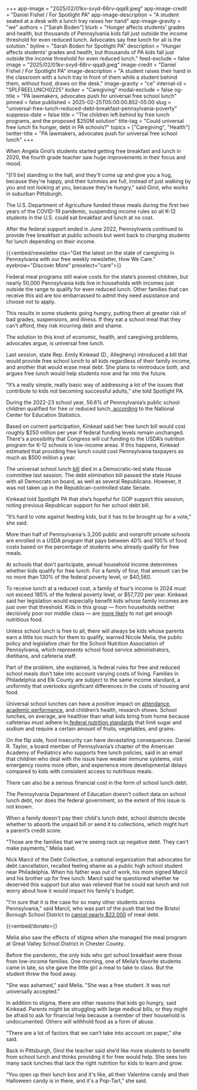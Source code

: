 +++
app-image = "2025/02/01kv-svyd-66rv-qqa9.jpeg"
app-image-credit = "Daniel Fishel / For Spotlight PA"
app-image-description = "A student seated at a desk with a lunch tray raises her hand"
app-image-gravity = "we"
authors = ["Sarah Boden"]
blurb = "Hunger affects students’ grades and health, but thousands of Pennsylvania kids fall just outside the income threshold for even reduced lunch. Advocates say free lunch for all is the solution."
byline = "Sarah Boden for Spotlight PA"
description = "Hunger affects students’ grades and health, but thousands of PA kids fall just outside the income threshold for even reduced lunch."
feed-exclude = false
image = "2025/02/01kv-svyd-66rv-qqa9.jpeg"
image-credit = "Daniel Fishel / For Spotlight PA"
image-description = "A student raises their hand in the classroom with a lunch tray in front of them while a student behind them, without food, draws on the desk."
image-gravity = "ce"
internal-id = "SPLFREELUNCH0225"
kicker = "Caregiving"
modal-exclude = false
og-title = "PA lawmakers, advocates push for universal free school lunch"
pinned = false
published = 2025-02-25T05:00:00.852-05:00
slug = "universal-free-lunch-reduced-debt-breakfast-pennsylvania-poverty"
suppress-date = false
title = "The children left behind by free lunch programs, and the proposed $250M solution"
title-tag = "Could universal free lunch fix hunger, debt in PA schools?"
topics = ["Caregiving", "Health"]
twitter-title = "PA lawmakers, advocates push for universal free school lunch"
+++

When Angela Girol’s students started getting free breakfast and lunch in 2020, the fourth grade teacher saw huge improvements in their focus and mood.

&#34;\[I&#39;ll be\] standing in the hall, and they&#39;ll come up and give you a hug, because they&#39;re happy, and their tummies are full, instead of just walking by you and not looking at you, because they&#39;re hungry,&#34; said Girol, who works in suburban Pittsburgh.

The U.S. Department of Agriculture funded these meals during the first two years of the COVID-19 pandemic, suspending income rules so all K-12 students in the U.S. could eat breakfast and lunch at no cost.

After the federal support ended in June 2022, Pennsylvania continued to provide free breakfast at public schools but went back to charging students for lunch depending on their income.<em></em>

{{<embed/newsletter cta="Get the latest on the state of caregiving in Pennsylvania with our free weekly newsletter, How We Care." eyebrow="Discover More" preselect="care">}}

Federal meal programs still waive costs for the state’s poorest children, but nearly 50,000 Pennsylvania kids live in households with incomes just outside the range to qualify for even reduced lunch. Other families that can receive this aid are too embarrassed to admit they need assistance and choose not to apply.

This results in some students going hungry, putting them at greater risk of bad grades, suspensions, and illness. If they eat a school meal that they can’t afford, they risk incurring debt and shame.

The solution to this knot of economic, health, and caregiving problems, advocates argue, is universal free lunch.

Last session, state Rep. Emily Kinkead (D., Allegheny) introduced a bill that would provide free school lunch to all kids regardless of their family income, and another that would erase meal debt. She plans to reintroduce both, and argues free lunch would help students now and far into the future.

“It’s a really simple, really basic way of addressing a lot of the issues that contribute to kids not becoming successful adults,” she told Spotlight PA.

During the 2022-23 school year, 56.6% of Pennsylvania’s public school children qualified for free or reduced lunch,<a href="https://web.archive.org/20231231030635/https://nces.ed.gov/programs/digest/d23/tables/dt23_204.10.asp#"> according</a> to the National Center for Education Statistics.

Based on current participation, Kinkead said her free lunch bill would cost roughly $250 million per year if federal funding levels remain unchanged. There&#39;s a possibility that Congress will cut funding to the USDA’s nutrition program for K-12 schools in low-income areas. If this happens, Kinkead estimated that providing free lunch could cost Pennsylvania taxpayers as much as $500 million a year.

The universal school lunch <a href="https://web.archive.org/20230409155119/https://www.legis.state.pa.us/CFDOCS/billInfo/billInfo.cfm?syear=2023&amp;sInd=0&amp;body=H&amp;type=B&amp;bn=180">bill</a> died in a Democratic-led state House committee last session. The debt elimination bill passed the state House with all Democrats on board, as well as several Republicans. However, it was not taken up in the Republican-controlled state Senate.

Kinkead told Spotlight PA that she’s hopeful for GOP support this session, noting previous Republican support for her school debt bill.

“It’s hard to vote against feeding kids, but it has to be brought up for a vote,” she said.

More than half of Pennsylvania&#39;s 3,200 public and nonprofit private schools are enrolled in a USDA program that pays between 40% and 100% of food costs based on the percentage of students who already qualify for free meals.

At schools that don’t participate, annual household income determines whether kids qualify for free lunch. For a family of four, that amount can be no more than 130% of the federal poverty level, or $40,560.

To receive lunch at a reduced cost, a family of four’s income in 2024 must not exceed 185% of the federal poverty level, or $57,720 per year. Kinkead said her legislation would especially benefit kids whose family incomes are just over that threshold. Kids in this group — from households neither decisively poor nor middle class — are <a href="https://www.ers.usda.gov/amber-waves/2024/june/state-universal-free-school-meal-policies-reduced-food-insufficiency-among-children-in-the-2022-2023-school-year#:~:text=In%20response%20to%20the%20onset,again%20required%20to%20charge%20some">more likely</a> to not get enough nutritious food.

Unless school lunch is free to all, there will always be kids whose parents earn a little too much for them to qualify, warned Nicole Melia, the public policy and legislative chair for the School Nutrition Association of Pennsylvania, which represents school food service administrators, dietitians, and cafeteria staff.

Part of the problem, she explained, is federal rules for free and reduced school meals don&#39;t take into account varying costs of living. Families in Philadelphia and Elk County are subject to the same income standard, a uniformity that overlooks significant differences in the costs of housing and food.

Universal school lunches can have a positive impact on <a href="https://www.sciencedirect.com/science/article/abs/pii/S2212267219310287">attendance</a>, <a href="https://web.archive.org/20241104164943/https://pmc.ncbi.nlm.nih.gov/articles/PMC8000006/">academic performance</a>, and children’s health, research shows. School lunches, on average, are healthier than what kids bring from home because cafeterias must adhere to<a href="https://www.fns.usda.gov/school-meals/nutrition-standards"> federal nutrition standards</a> that limit sugar and sodium and require a certain amount of fruits, vegetables, and grains.

On the flip side, food insecurity can have devastating consequences. Daniel R. Taylor, a board member of Pennsylvania’s chapter of the American Academy of Pediatrics who supports free lunch policies, said in an email that children who deal with the issue have weaker immune systems, visit emergency rooms more often, and experience more developmental delays compared to kids with consistent access to nutritious meals.

There can also be a serious financial cost in the form of school lunch debt.

The Pennsylvania Department of Education doesn&#39;t collect data on school lunch debt, nor does the federal government, so the extent of this issue is not known.

When a family doesn&#39;t pay their child&#39;s lunch debt, school districts decide whether to absorb the unpaid bill or send it to collections, which might hurt a parent’s credit score.

&#34;Those are the families that we&#39;re seeing rack up negative debt. They can&#39;t make payments,&#34; Melia said.

Nick Marcil of the Debt Collective, a national organization that advocates for debt cancellation, recalled feeling shame as a public high school student near Philadelphia. When his father was out of work, his mom signed Marcil and his brother up for free lunch. Marcil said he questioned whether he deserved this support but also was relieved that he could eat lunch and not worry about how it would impact his family&#39;s budget.

&#34;I&#39;m sure that it is the case for so many other students across Pennsylvania,&#34; said Marcil, who was part of the push that led the Bristol Borough School District to <a href="https://web.archive.org/20220831001755/https://whyy.org/articles/pa-bucks-county-school-district-canceled-student-lunch-debt/?utm_campaign=sproutsocial&amp;utm_content=1661904578&amp;utm_medium=post&amp;utm_source=facebook">cancel nearly $22,000</a> of meal debt.

{{<embed/donate>}}

Melia also saw the effects of stigma when she managed the meal program at Great Valley School District in Chester County.

Before the pandemic, the only kids who got school breakfast were those from low-income families. One morning, one of Melia’s favorite students came in late, so she gave the little girl a meal to take to class. But the student threw the food away.

&#34;She was ashamed,&#34; said Melia. &#34;She was a free student. It was not universally accepted.&#34;

In addition to stigma, there are other reasons that kids go hungry, said Kinkead. Parents might be struggling with large medical bills, or they might be afraid to ask for financial help because a member of their household is undocumented. Others will withhold food as a form of abuse.

“There are a lot of factors that we can&#39;t take into account on paper,” she said.

Back in Pittsburgh, Girol the teacher said she’d like more students to benefit from school lunch and thinks providing it for free would help. She sees too many sack lunches that lack the right nutrition for kids to learn and grow.

“You open up their lunch box and it&#39;s like, all their Valentine candy and their Halloween candy is in there, and it&#39;s a Pop-Tart,” she said.<strong><em></em></strong>
